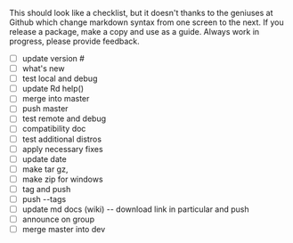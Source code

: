 This should look like a checklist, but it doesn't thanks to the geniuses at Github which change markdown syntax from one screen to the next. If you release a package, make a copy and use as a guide. Always work in progress, please provide feedback.


 - [ ] update version #
 - [ ] what's new
 - [ ] test local and debug
 - [ ] update Rd help()
 - [ ] merge into master
 - [ ] push master
 - [ ] test remote and debug
 - [ ] compatibility doc
 - [ ] test additional distros
 - [ ] apply necessary fixes
 - [ ] update date
 - [ ] make tar gz,
 - [ ] make zip for windows
 - [ ] tag and push
 - [ ] push --tags
 - [ ] update md docs (wiki) -- download link in particular and push
 - [ ] announce on group
 - [ ] merge master into dev